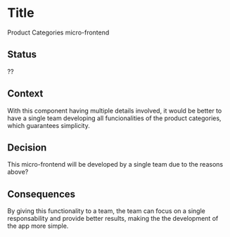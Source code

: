 # Title

Product Categories micro-frontend

## Status

??

## Context

With this component having multiple details involved, it would be better to have a single team developing all funcionalities of the product categories, which guarantees simplicity.


## Decision

This micro-frontend will be developed by a single team due to the reasons above?

## Consequences

By giving this functionality to a team, the team can focus on a single responsability and provide better results, making the the development of the app more simple. 